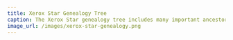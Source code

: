 ```yaml
---
title: Xerox Star Genealogy Tree
caption: The Xerox Star genealogy tree includes many important ancestors (e.g., Memex, NLS, Sketchpad, etc), as well as equally important descendants (e.g.,  Macintosh), while the core human interaction elements (e.g., graphical user interface, direct manipulation) remain the same over several decades.
image_url: /images/xerox-star-genealogy.png
---
```

